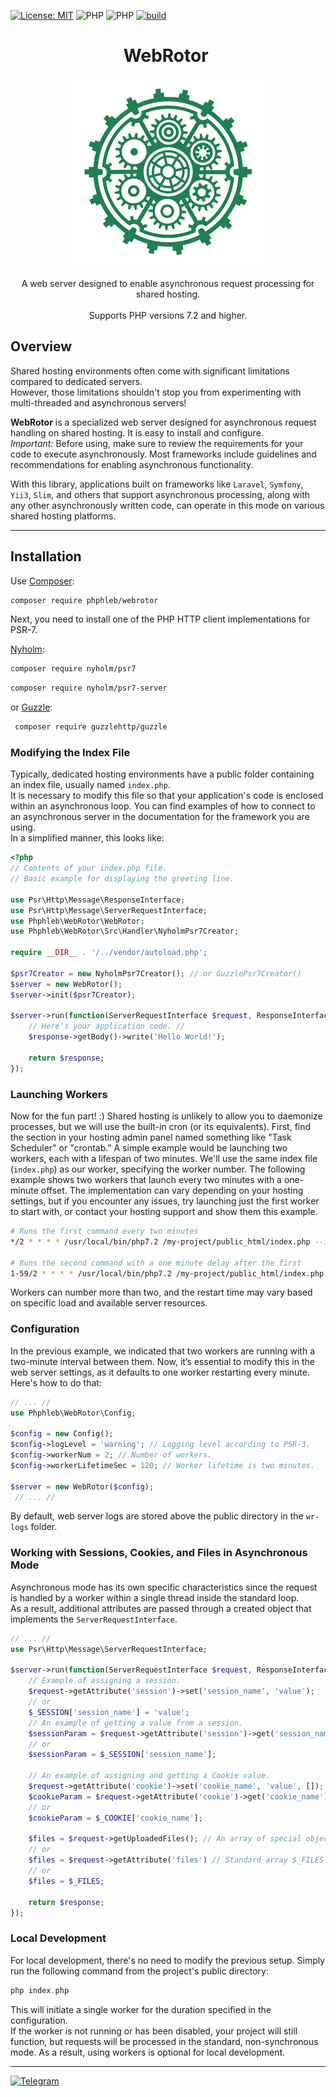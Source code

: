 [![License: MIT](https://img.shields.io/badge/License-MIT%20(Free)-brightgreen.svg)](https://github.com/phphleb/hleb/blob/master/LICENSE)
![PHP](https://img.shields.io/badge/PHP-^7.2-blue)
![PHP](https://img.shields.io/badge/PHP-8-blue)
[![build](https://github.com/phphleb/webrotor/actions/workflows/build.yml/badge.svg?event=push)](https://github.com/phphleb/webrotor/actions/workflows/build.yml)


<div align="center">
<h1>WebRotor&nbsp;</h1>
  <img src="https://raw.githubusercontent.com/phphleb/webrotor/be4645b38e31123a2eceb82556ac331af4b76aa5/webrotor-300x300-logo.png" alt="WebRotor Logo" width="300">
</div><br>



<div align="center">
A web server designed to enable asynchronous request processing for shared hosting.
<br><br>
Supports PHP versions 7.2 and higher.
</div>



## Overview

Shared hosting environments often come with significant limitations compared to dedicated servers.  
However, those limitations shouldn't stop you from experimenting with multi-threaded and asynchronous servers!

**WebRotor** is a specialized web server designed for asynchronous request handling on shared hosting. It is easy to install and configure.  
*Important:* Before using, make sure to review the requirements for your code to execute asynchronously. Most frameworks include guidelines and recommendations for enabling asynchronous functionality.

With this library, applications built on frameworks like `Laravel`, `Symfony`, `Yii3`, `Slim`, and others that support asynchronous processing, along with any other asynchronously written code, can operate in this mode on various shared hosting platforms.

---

## Installation

Use [Composer](https://getcomposer.org/):


```bash
composer require phphleb/webrotor
```

Next, you need to install one of the PHP HTTP client implementations for PSR-7.

[Nyholm](https://github.com/Nyholm/psr7):

```bash
composer require nyholm/psr7
```
```bash
composer require nyholm/psr7-server
````

or [Guzzle](https://github.com/guzzle/guzzle/):

```bash
 composer require guzzlehttp/guzzle
````
### Modifying the Index File

Typically, dedicated hosting environments have a public folder containing an index file, usually named `index.php`.  
It is necessary to modify this file so that your application's code is enclosed within an asynchronous loop.
You can find examples of how to connect to an asynchronous server in the documentation for the framework you are using.  
In a simplified manner, this looks like:

```php
<?php
// Contents of your index.php file.
// Basic example for displaying the greeting line.

use Psr\Http\Message\ResponseInterface;
use Psr\Http\Message\ServerRequestInterface;
use Phphleb\WebRotor\WebRotor;
use Phphleb\WebRotor\Src\Handler\NyholmPsr7Creator;

require __DIR__ . '/../vendor/autoload.php';

$psr7Creator = new NyholmPsr7Creator(); // or GuzzlePsr7Creator()
$server = new WebRotor();
$server->init($psr7Creator);

$server->run(function(ServerRequestInterface $request, ResponseInterface $response) {
    // Here's your application code. //
    $response->getBody()->write('Hello World!');

    return $response;
});
```

### Launching Workers

Now for the fun part! :) Shared hosting is unlikely to allow you to daemonize processes, but we will use the built-in cron (or its equivalents).
First, find the section in your hosting admin panel named something like "Task Scheduler" or "crontab."
A simple example would be launching two workers, each with a lifespan of two minutes.
We'll use the same index file (`index.php`) as our worker, specifying the worker number.
The following example shows two workers that launch every two minutes with a one-minute offset.
The implementation can vary depending on your hosting settings, but if you encounter any issues, try launching just the first worker to start with, or contact your hosting support and show them this example.


```bash
# Runs the first command every two minutes
*/2 * * * * /usr/local/bin/php7.2 /my-project/public_html/index.php --id=1

# Runs the second command with a one minute delay after the first
1-59/2 * * * * /usr/local/bin/php7.2 /my-project/public_html/index.php --id=2
```

Workers can number more than two, and the restart time may vary based on specific load and available server resources.

### Configuration

In the previous example, we indicated that two workers are running with a two-minute interval between them.
Now, it’s essential to modify this in the web server settings, as it defaults to one worker restarting every minute.
Here's how to do that:


```php
// ... //
use Phphleb\WebRotor\Config;

$config = new Config();
$config->logLevel = 'warning'; // Logging level according to PSR-3.
$config->workerNum = 2; // Number of workers.
$config->workerLifetimeSec = 120; // Worker lifetime is two minutes.

$server = new WebRotor($config);
 // ... //
```
By default, web server logs are stored above the public directory in the `wr-logs` folder.

### Working with Sessions, Cookies, and Files in Asynchronous Mode

Asynchronous mode has its own specific characteristics since the request is handled by a worker within a single thread inside the standard loop.  
As a result, additional attributes are passed through a created object that implements the `ServerRequestInterface`.

```php
// ... //
use Psr\Http\Message\ServerRequestInterface;

$server->run(function(ServerRequestInterface $request, ResponseInterface $response) {
    // Example of assigning a session.
    $request->getAttribute('session')->set('session_name', 'value');
    // or
    $_SESSION['session_name'] = 'value';
    // An example of getting a value from a session.
    $sessionParam = $request->getAttribute('session')->get('session_name');
    // or
    $sessionParam = $_SESSION['session_name'];
    
    // An example of assigning and getting a Cookie value.
    $request->getAttribute('cookie')->set('cookie_name', 'value', []);
    $cookieParam = $request->getAttribute('cookie')->get('cookie_name');
    // or
    $cookieParam = $_COOKIE['cookie_name'];
    
    $files = $request->getUploadedFiles(); // An array of special objects.
    // or
    $files = $request->getAttribute('files') // Standard array $_FILES
    // or
    $files = $_FILES;
    
    return $response;
});
```

### Local Development

For local development, there's no need to modify the previous setup. Simply run the following command from the project's public directory:


```php
php index.php
```

This will initiate a single worker for the duration specified in the configuration.  
If the worker is not running or has been disabled, your project will still function, but requests will be processed in the standard, non-synchronous mode.
As a result, using workers is optional for local development.

----------

[![Telegram](https://img.shields.io/badge/-Telegram-black?color=white&logo=telegram&style=social)](https://t.me/phphleb)
